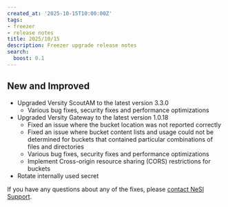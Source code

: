 ```yaml
---
created_at: '2025-10-15T10:00:00Z'
tags:
- freezer
- release notes
title: 2025/10/15
description: Freezer upgrade release notes
search:
  boost: 0.1
---
```


## New and Improved

- Upgraded Versity ScoutAM to the latest version 3.3.0
    - Various bug fixes, security fixes and performance optimizations
- Upgraded Versity Gateway to the latest version 1.0.18
    - Fixed an issue where the bucket location was not reported correctly
    - Fixed an issue where bucket content lists and usage could not be determined for buckets that contained particular combinations of files and directories
    - Various bug fixes, security fixes and performance optimizations
    - Implement Cross-origin resource sharing (CORS) restrictions for buckets
- Rotate internally used secret

If you have any questions about any of the fixes, please [contact NeSI Support](mailto:support@nesi.org.nz "mailto:support@nesi.org.nz").
